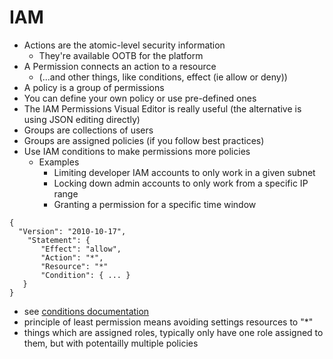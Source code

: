 IAM 
=======
- Actions are the atomic-level security information
    - They're available OOTB for the platform
- A Permission connects an action to a resource
  - (...and other things, like conditions, effect (ie allow or deny))
- A policy is a group of permissions
- You can define your own policy or use pre-defined ones
- The IAM Permissions Visual Editor is really useful (the alternative is using JSON editing directly)
- Groups are collections of users
- Groups are assigned policies (if you follow best practices)
- Use IAM conditions to make permissions more policies
    - Examples
      - Limiting developer IAM accounts to only work in a given subnet
      - Locking down admin accounts to only work from a specific IP range
      - Granting a permission for a specific time window

```(json)
{
  "Version": "2010-10-17",
    "Statement": {
       "Effect": "allow",
       "Action": "*",
       "Resource": "*"
       "Condition": { ... }
   }
}
```

- see [conditions documentation](https://docs.aws.amazon.com/IAM/latest/UserGuide/reference_policies_elements_condition.html)
- principle of least permission means avoiding settings resources to "*"
- things which are assigned roles, typically only have one role assigned to them, but with potentailly multiple policies